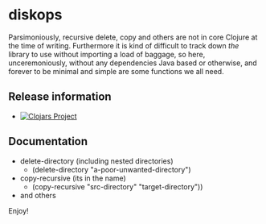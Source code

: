 # diskops

Parsimoniously, recursive delete, copy and others are not in core Clojure at the time of writing.  Furthermore it is kind of difficult to track down _the_ library to use without importing a load of baggage, so here, unceremoniously, without any dependencies Java based or otherwise, and forever to be minimal and simple are some functions we all need.

## Release information

* [![Clojars Project](https://img.shields.io/clojars/v/me.rossputin/diskops.svg)](https://clojars.org/me.rossputin/diskops)


## Documentation

* delete-directory (including nested directories)
    * (delete-directory "a-poor-unwanted-directory")
* copy-recursive (its in the name)
    * (copy-recursive "src-directory" "target-directory"))
* and others

Enjoy!
